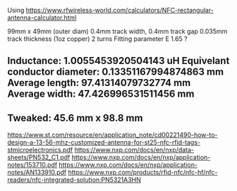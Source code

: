 Using
https://www.rfwireless-world.com/calculators/NFC-rectangular-antenna-calculator.html

99mm x 49mm (outer diam)
0.4mm track width, 0.4mm track gap
0.035mm track thickness (1oz copper)
2 turns
Fitting parameter E 1.65 ?

Inductance: 1.0055453920504143 uH
Equivelant conductor diameter: 0.13351167994874863 mm
Average length: 97.41314079732774 mm
Average width: 47.426996531511456 mm
-------------------
Tweaked:
45.6 mm x 98.8 mm
--------------
https://www.st.com/resource/en/application_note/cd00221490-how-to-design-a-13-56-mhz-customized-antenna-for-st25-nfc-rfid-tags-stmicroelectronics.pdf
https://www.nxp.com/docs/en/nxp/data-sheets/PN532_C1.pdf
https://www.nxp.com/docs/en/nxp/application-notes/153710.pdf
https://www.nxp.com/docs/en/nxp/application-notes/AN133910.pdf
https://www.nxp.com/products/rfid-nfc/nfc-hf/nfc-readers/nfc-integrated-solution:PN5321A3HN
